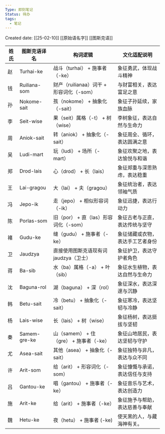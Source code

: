 ```yaml
---
Type: 即刻笔记
Status: 待办
tags:
  - 笔记
---
```

Created date: [[25-02-10]]
[[原始语名字]]
[[图斯克语]]

| 姓氏  | 图斯克语译名       | 构词逻辑                         | 文化适配说明           |
| --- | ------------ | ---------------------------- | ---------------- |
| 赵   | Turhai-ke    | 战斗（turhai） + 施事者（-ke）        | 象征勇武，体现战斗精神      |
| 钱   | Ruiliana-som | 财产（ruilianaa）词干 + 形容词化（-som） | 与财富相关，表达富足之意     |
| 孙   | Nokome-sait  | 孩（nokome） + 抽象化（-sait）       | 象征子孙延续，家族血脉      |
| 李   | Seit-wise    | 果（seit）属格（-t） + 树（wise）      | 李树象征，表达自然与生命力    |
| 周   | Aniok-sait   | 转（aniok） + 抽象化（-sait）        | 象征周全、循环，表达圆满之意   |
| 吴   | Ludi-mart    | 玩（ludi） + 场所（-mart）          | 象征欢聚之地，表达愉悦与和谐   |
| 郑   | Drod-lais    | 心（drod） + 长（lais）            | 象征郑重与深思熟虑，表达稳重   |
| 王   | Lai-gragou   | 大（lai） + 夫（gragou）           | 象征统治者，表达领袖气质     |
| 冯   | Jepo-ik      | 走（jepo） + 相似形容词（-ik）         | 象征迅捷，表达行动力       |
| 陈   | Porlas-som   | 旧（por） + 直（las）形容词化（-som）    | 象征古老与正直，表达传统与坚守  |
| 褚   | Gudu-ke      | 缝（gudu） + 施事者（-ke）           | 象征储藏或衣物，表达手工艺者身份 |
| 卫   | Jaudzya      | 直接使用图斯克语现有词 jaudzya（卫士）      | 象征护卫，表达守护者角色     |
| 蒋   | Ba-sib       | 水（ba）属格（-a） + 叶（sib）         | 象征水生植物，表达自然与生命力  |
| 沈   | Baguna-rol   | 湖（baguna） + 深（rol）           | 象征深水，表达深邃与沉静     |
| 韩   | Betu-sait    | 冷（betu） + 抽象化（-sait）         | 象征寒冷，表达坚韧与冷静     |
| 杨   | Lais-wise    | 长（lais） + 树（wise）            | 象征杨树，表达挺拔与坚韧     |
| 秦   | Samem-gre-ke | 山（samem） + 住（gre） + 施事者（-ke） | 象征山地居民，表达坚韧与守护   |
| 尤   | Asea-sait    | 其他（asea） + 抽象化（-sait）        | 象征独特与非凡，表达与众不同   |
| 许   | Arit-som     | 给（arit） + 形容词化（-som）         | 象征慷慨与承诺，表达信任与支持  |
| 吕   | Gantou-ke    | 唱（gantou） + 施事者（-ke）         | 象征音乐与艺术，表达创造力    |
| 施   | Arit-ke      | 给（arit） + 施事者（-ke）           | 象征施予与帮助，表达慈善与奉献  |
| 魏   | Hetu-ke      | 夜（hetu） + 施事者 (-ke)          | 使天黑的人，与藏海神有关。    |

